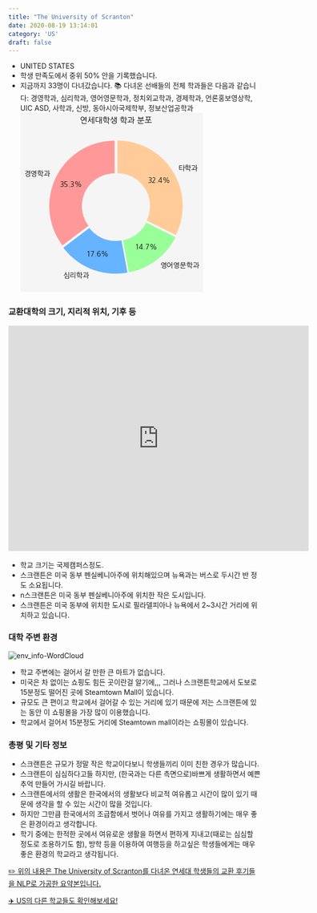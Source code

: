 ```yaml
---
title: "The University of Scranton"
date: 2020-08-19 13:14:01
category: 'US'
draft: false
---
```



* UNITED STATES
* 학생 만족도에서 중위 50% 안을 기록했습니다.
* 지금까지 33명이 다녀갔습니다. 
📚 다녀온 선배들의 전체 학과들은 다음과 같습니다: 경영학과, 심리학과, 영어영문학과, 정치외교학과, 경제학과, 언론홍보영상학, UIC ASD, 사학과, 신방, 동아시아국제학부, 정보산업공학과
![department-info](../plots/US000233.png)
### 교환대학의 크기, 지리적 위치, 기후 등
<iframe
width="600"
height="450"
frameborder="0" style="border:0"
src="https://www.google.com/maps/embed/v1/place?key=AIzaSyC9e1AME-pVmWC4hBpFdu5S4dKzyepa3HQ&q=The+University+of+Scranton&center=41.406663,-75.6586032&zoom=14" allowfullscreen>
</iframe>

* 학교 크기는 국제캠퍼스정도.
* 스크랜튼은 미국 동부 펜실베니아주에 위치해있으며 뉴욕과는 버스로 두시간 반 정도 소요됩니다.
* n스크랜튼은 미국 동부 펜실베니아주에 위치한 작은 도시입니다.
* 스크랜튼은 미국 동부에 위치한 도시로 필라델피아나 뉴욕에서 2~3시간 거리에 위치하고 있습니다.


### 대학 주변 환경

![env_info-WordCloud](../univ_wordclouds_okt/env_info/US000233_env_info_okt.png)

* 학교 주변에는 걸어서 갈 만한 큰 마트가 없습니다.
* 미국은 차 없이는 쇼핑도 힘든 곳이란걸 알기에,,, 그러나 스크랜튼학교에서 도보로 15분정도 떨어진 곳에 Steamtown Mall이 있습니다.
* 규모도 큰 편이고 학교에서 걸어갈 수 있는 거리에 있기 때문에 저는 스크랜튼에 있는 동안 이 쇼핑몰을 가장 많이 이용했습니다.
* 학교에서 걸어서 15분정도 거리에 Steamtown mall이라는 쇼핑몰이 있습니다.


### 총평 및 기타 정보 
* 스크랜튼은 규모가 정말 작은 학교이다보니 학생들끼리 이미 친한 경우가 많습니다.
* 스크랜튼이 심심하다고들 하지만, (한국과는 다른 측면으로)바쁘게 생활하면서 예쁜 추억 만들어 가시길 바랍니다.
* 스크랜튼에서의 생활은 한국에서의 생활보다 비교적 여유롭고 시간이 많이 있기 때문에 생각을 할 수 있는 시간이 많을 것입니다.
* 하지만 그만큼 한국에서의 조급함에서 벗어나 여유를 가지고 생활하기에는 매우 좋은 환경이라고 생각합니다.
* 학기 중에는 한적한 곳에서 여유로운 생활을 하면서 편하게 지내고(때로는 심심할 정도로 조용하기도 함), 방학 등을 이용하여 여행등을 하고싶은 학생들에게는 매우 좋은 환경의 학교라고 생각됩니다.


[✏️ 위의 내용은 The University of Scranton를 다녀온 연세대 학생들의 교환 후기들을 NLP로 가공한 요약본입니다.](http://oia.yonsei.ac.kr/partner/expReport.asp?ucode=US000233&bgbn=A)

[✈️ US의 다른 학교들도 확인해보세요!](https://yonsei-exchange.netlify.app/?category=US)
